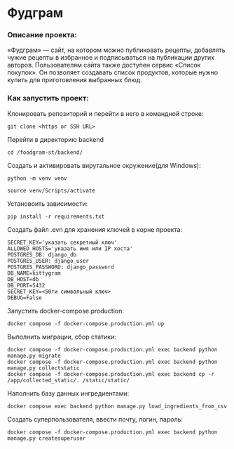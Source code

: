 # Фудграм

### Описание проекта:
«Фудграм» — сайт, на котором можно публиковать рецепты, добавлять чужие рецепты в избранное и подписываться на публикации других авторов. Пользователям сайта также доступен сервис «Список покупок». Он позволяет создавать список продуктов, которые нужно купить для приготовления выбранных блюд.


### Как запустить проект:

Клонировать репозиторий и перейти в него в командной строке:

```
git clone <https or SSH URL>
```

Перейти в директорию backend
```
cd /foodgram-st/backend/
```

Создать и активировать вирутальное окружение(для Windows):
```
python -m venv venv
```
```
source venv/Scripts/activate
```

Установоить зависимости:
```
pip install -r requirements.txt
```

Создать файл .evn для хранения ключей в корне проекта:

```
SECRET_KEY='указать секретный ключ'
ALLOWED_HOSTS='указать имя или IP хоста'
POSTGRES_DB: django_db
POSTGRES_USER: django_user
POSTGRES_PASSWORD: django_password
DB_NAME=kittygram
DB_HOST=db
DB_PORT=5432
SECRET_KEY=<50ти символьный ключ>
DEBUG=False
```

Запустить docker-compose.production:
```
docker compose -f docker-compose.production.yml up
```

Выполнить миграции, сбор статики:
```
docker compose -f docker-compose.production.yml exec backend python manage.py migrate
docker compose -f docker-compose.production.yml exec backend python manage.py collectstatic
docker compose -f docker-compose.production.yml exec backend cp -r /app/collected_static/. /static/static/
```

Наполнить базу данных ингредиентами:
```
docker compose exec backend python manage.py load_ingredients_from_csv
```

Создать суперпользователя, ввести почту, логин, пароль:

```
docker compose -f docker-compose.production.yml exec backend python manage.py createsuperuser
```
